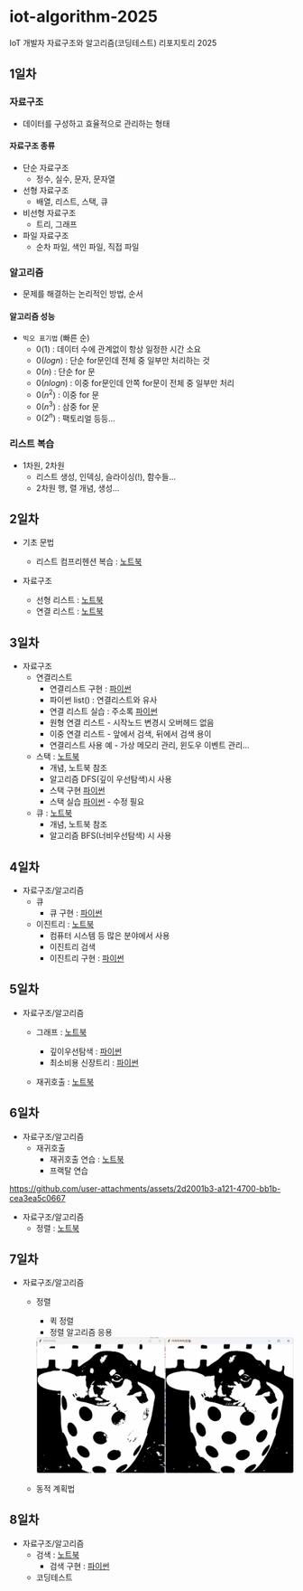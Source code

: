 # iot-algorithm-2025
IoT 개발자 자료구조와 알고리즘(코딩테스트) 리포지토리 2025

## 1일차

### 자료구조
- 데이터를 구성하고 효율적으로 관리하는 형태

#### 자료구조 종류
- 단순 자료구조
    - 정수, 실수, 문자, 문자열
- 선형 자료구조
    - 배열, 리스트, 스택, 큐
- 비선형 자료구조
    - 트리, 그래프
- 파일 자료구조
    - 순차 파일, 색인 파일, 직접 파일

### 알고리즘
- 문제를 해결하는 논리적인 방법, 순서

#### 알고리즘 성능
- `빅오 표기법` (빠른 순)
    - $0(1)$ : 데이터 수에 관계없이 항상 일정한 시간 소요
    - $0(log n)$ : 단순 for문인데 전체 중 일부만 처리하는 것 
    - $0(n)$ : 단순 for 문
    - $0(n log n)$ : 이중 for문인데 안쪽 for문이 전체 중 일부만 처리
    - $0(n^2)$ : 이중 for 문
    - $0(n^3)$ : 삼중 for 문
    - $0(2^n)$ : 팩토리얼 등등...

### 리스트 복습
- 1차원, 2차원
    - 리스트 생성, 인덱싱, 슬라이싱(!), 함수들...
    - 2차원 행, 렬 개념, 생성...


## 2일차

- 기초 문법
    - 리스트 컴프리헨션 복습 : [노트북](./day02/da01_list_again.ipynb)

- 자료구조
    - 선형 리스트 : [노트북](./day02/da02_Linear_list.ipynb)
    - 연결 리스트 : [노트북](./day02/da04_linked_list.ipynb)


## 3일차
- 자료구조
    - 연결리스트
        - 연결리스트 구현 : [파이썬](./day03/da01_linked_list.py)
        - 파이썬 list() : 연결리스트와 유사
        - 연결 리스트 실습 : 주소록 [파이썬](./day03/Test_147p.py)
        - 원형 연결 리스트 - 시작노드 변경시 오버헤드 없음
        - 이중 연결 리스트 - 앞에서 검색, 뒤에서 검색 용이
        - 연결리스트 사용 예 - 가상 메모리 관리, 윈도우 이벤트 관리...
    - 스택 : [노트북](./day03/da02_stack.ipynb)
        - 개념, 노트북 참조
        - 알고리즘 DFS(깊이 우선탐색)시 사용
        - 스택 구현 [파이썬](./day03/da03_stack.py)
        - 스택 실습 [파이썬](./day03/Test_226p.py) - 수정 필요    
    - 큐 : [노트북](./day03/da04_queue.ipynb)
        - 개념, 노트북 참조
        - 알고리즘 BFS(너비우선탐색) 시 사용

## 4일차
- 자료구조/알고리즘
    - 큐
        - 큐 구현 : [파이썬](./day04/da01_queue.py)
    - 이진트리 : [노트북](./day04/da02_binary_tree.ipynb)
        - 컴퓨터 시스템 등 많은 분야에서 사용
        - 이진트리 검색
        - 이진트리 구현 : [파이썬](./day04/da03_binary_tree.py)

## 5일차
- 자료구조/알고리즘
    - 그래프 : [노트북](./day05/da01_graph.ipynb)
        - 깊이우선탐색 : [파이썬](./day05/da02_dfs.py)
        - 최소비용 신장트리 : [파이썬](./day05/da03_min_cost_spannigtree.py)

    - 재귀호출 : [노트북](./day05/da04_recursivee_call.ipynb)

## 6일차
- 자료구조/알고리즘
    - 재귀호출
        - 재귀호출 연습 : [노트북](./day06/da01_recursive_practice.ipynb)
        - 프랙탈 연습

https://github.com/user-attachments/assets/2d2001b3-a121-4700-bb1b-cea3ea5c0667

- 자료구조/알고리즘
    - 정렬 : [노트북](./day06/da04_sort.ipynb)

## 7일차
- 자료구조/알고리즘
    - 정렬
        - 퀵 정렬
        - 정렬 알고리즘 응용

        <img src="./image/da002.png" width="600">

    - 동적 계획법

## 8일차
- 자료구조/알고리즘
    - 검색 : [노트북](./day08/da01_search.ipynb)
        - 검색 구현 : [파이썬]()
    - 코딩테스트
